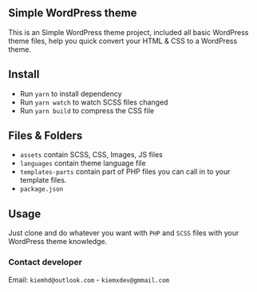 ## Simple WordPress theme

This is an Simple WordPress theme project, included all basic WordPress theme files, help you quick convert your HTML & CSS to a WordPress theme.


## Install

+ Run `yarn` to install dependency
+ Run `yarn watch` to watch SCSS files changed
+ Run `yarn build` to compress the CSS file

## Files & Folders

- `assets` contain SCSS, CSS, Images, JS files
- `languages` contain theme language file
- `templates-parts` contain part of PHP files you can call in to your template files.
- `package.json`

## Usage

Just clone and do whatever you want with `PHP` and `SCSS` files with your WordPress theme knowledge.

### Contact developer

Email: `kiemhd@outlook.com` - `kiemxdev@gmmail.com`
